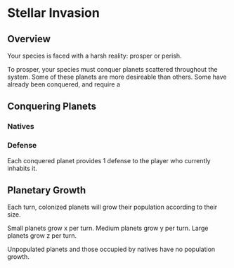 # Stellar Invasion

## Overview

Your species is faced with a harsh reality: prosper or perish.

To prosper, your species must conquer planets scattered throughout the system. Some of these planets are more desireable than others. Some have already been conquered, and require a 

## Conquering Planets

### Natives

### Defense

Each conquered planet provides 1 defense to the player who currently inhabits it. 

## Planetary Growth

Each turn, colonized planets will grow their population according to their size.

Small planets grow x per turn.
Medium planets grow y per turn.
Large planets grow z per turn.

Unpopulated planets and those occupied by natives have no population growth.
